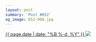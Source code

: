 ```yaml
---
layout: post
summary: 'Post #652'
og_image: 652-960.jpg
---
```


<p>
 <time>
  <a href="/652">
   {{ page.date | date: "%B %-d, %Y" }}
  </a>
 </time>
 <a href="/652">
  <img data-taken="7/8/2017" sizes="(min-width: 700px) 50vw, calc(100vw - 2rem)" src="{{ site.assets_url }}/652-480.jpg" srcset="{{ site.assets_url }}/652-240.jpg 240w, {{ site.assets_url }}/652-480.jpg 480w, {{ site.assets_url }}/652-720.jpg 720w, {{ site.assets_url }}/652-960.jpg 960w"/>
 </a>
</p>
